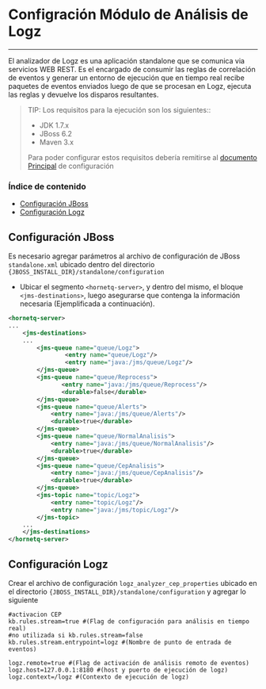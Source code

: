 # Configración Módulo de Análisis de Logz
------------------------------------------------

El analizador de Logz es una aplicación standalone que se comunica via servicios WEB REST. Es el encargado de consumir las reglas de correlación de eventos y generar un entorno de ejecución que en tiempo real recibe paquetes de eventos enviados luego de que se procesan en Logz, ejecuta las reglas y devuelve los disparos resultantes.

>TIP: Los requisitos para la ejecución son los siguientes::
>
>* JDK 1.7.x
>* JBoss 6.2
>* Maven 3.x
>
>Para poder configurar estos requisitos debería remitirse al [documento Principal](./Instalación_de_entorno#instalacion) de configuración

### Índice de contenido

- [Configuración JBoss](#conf_an_jboss)
- [Configuración Logz](#conf_an_app)

<a name="conf_an_jboss"></a>
## Configuración JBoss
Es necesario agregar parámetros al archivo de configuración de JBoss `standalone.xml` ubicado dentro del directorio `{JBOSS_INSTALL_DIR}/standalone/configuration` 

* Ubicar el segmento `<hornetq-server>`, y dentro del mismo, el bloque `<jms-destinations>`, luego asegurarse que contenga la información necesaria (Ejemplificada a continuación). 

```XML
<hornetq-server>
...
	<jms-destinations>
	...	        
	    <jms-queue name="queue/Logz">
	            <entry name="queue/Logz"/>
	            <entry name="java:/jms/queue/Logz"/>
	    </jms-queue>
	    <jms-queue name="queue/Reprocess">
               <entry name="java:/jms/queue/Reprocess"/>
               <durable>false</durable>
        </jms-queue>
		<jms-queue name="queue/Alerts">
			<entry name="java:/jms/queue/Alerts"/>
			<durable>true</durable>
		</jms-queue>
		<jms-queue name="queue/NormalAnalisis">
			<entry name="java:/jms/queue/NormalAnalisis"/>
			<durable>true</durable>
		</jms-queue>
		<jms-queue name="queue/CepAnalisis">
			<entry name="java:/jms/queue/CepAnalisis"/>
			<durable>true</durable>
		</jms-queue>
		<jms-topic name="topic/Logz">
			<entry name="topic/Logz"/>
			<entry name="java:/jms/topic/Logz"/>
		</jms-topic>
	...
	</jms-destinations>
</hornetq-server>
```

<a name="conf_an_app"></a>
## Configuración Logz
Crear el archivo de configuración `logz_analyzer_cep_properties` ubicado en el directorio `{JBOSS_INSTALL_DIR}/standalone/configuration` y agregar lo siguiente

```
#activacion CEP
kb.rules.stream=true #(Flag de configuración para análisis en tiempo real)
#no utilizada si kb.rules.stream=false
kb.rules.stream.entrypoint=logz #(Nombre de punto de entrada de eventos)

logz.remote=true #(Flag de activación de análisis remoto de eventos)
logz.host=127.0.0.1:8180 #(host y puerto de ejecución de logz)
logz.context=/logz #(Contexto de ejecución de logz)
```





